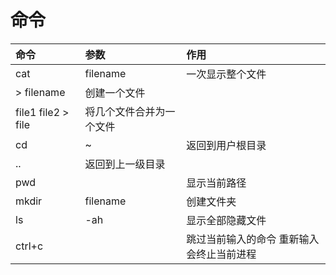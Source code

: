 
# 命令

命令|参数|作用
:-|:-|:-
cat|filename|一次显示整个文件
|> filename|创建一个文件
|file1 file2 > file|将几个文件合并为一个文件
cd|~|返回到用户根目录
|..|返回到上一级目录
pwd||显示当前路径
mkdir|filename|创建文件夹
ls|-ah|显示全部隐藏文件
ctrl+c||跳过当前输入的命令 重新输入 会终止当前进程
